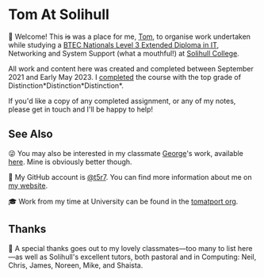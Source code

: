 # Tom At Solihull
👋 Welcome! This ~~is~~ was a place for me, [Tom](https://github.com/t5r7), to organise work undertaken while studying a [BTEC Nationals Level 3 Extended Diploma in IT](https://qualifications.pearson.com/en/qualifications/btec-nationals/it-2010.html), Networking and System Support (what a mouthful!) at [Solihull College](https://solihull.ac.uk).  

All work and content here was created and completed between September 2021 and Early May 2023. I [completed](https://www.linkedin.com/posts/activity-7094610708809531392-QxMc) the course with the top grade of Distinction\*Distinction\*Distinction\*.

If you'd like a copy of any completed assignment, or any of my notes, please get in touch and I'll be happy to help!

## See Also
😜 You may also be interested in my classmate [George](https://github.com/gxorge)'s work, available [here](https://github.com/georgeatsolihull). Mine is obviously better though.

👤 My GitHub account is [@t5r7](https://github.com/t5r7). You can find more information about me on [my website](https://thomasr.me).

🎓 Work from my time at University can be found in the [tomatport org](https://github.com/tomatport).

## Thanks
🙏 A special thanks goes out to my lovely classmates—too many to list here—as well as Solihull's excellent tutors, both pastoral and in Computing: Neil, Chris, James, Noreen, Mike, and Shaista.
